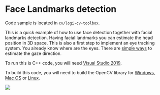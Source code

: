 # Face Landmarks detection

Code sample is located in `cv/logi-cv-toolbox`.

This is a quick example of how to use face detection together with facial landmarks detection. Having facial landmarks you can estimate the head position in 3D space. This is also a first step to implement an eye tracking system. You already know where are the eyes. There are [simple ways](https://pysource.com/2019/01/14/eye-gaze-detection-1-gaze-controlled-keyboard-with-python-and-opencv-p-3/) to estimate the gaze direction.

To run this is C++ code, you will need [Visual Studio 2019](https://visualstudio.microsoft.com/downloads/). 

To build this code, you will need to build the OpenCV library for [Windows](https://www.learnopencv.com/install-opencv-3-4-4-on-windows/), [Mac OS](https://www.learnopencv.com/install-opencv-3-4-4-on-macos/) or [Linux](https://www.learnopencv.com/install-opencv-3-4-4-on-ubuntu-18-04/).

![](faceLandmarks.gif)

